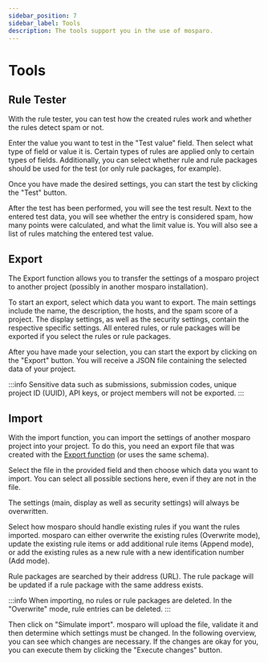```yaml
---
sidebar_position: 7
sidebar_label: Tools
description: The tools support you in the use of mosparo.
---
```


# Tools

## Rule Tester

With the rule tester, you can test how the created rules work and whether the rules detect spam or not.

Enter the value you want to test in the "Test value" field. Then select what type of field or value it is. Certain types of rules are applied only to certain types of fields. Additionally, you can select whether rule and rule packages should be used for the test (or only rule packages, for example).

Once you have made the desired settings, you can start the test by clicking the "Test" button.

After the test has been performed, you will see the test result. Next to the entered test data, you will see whether the entry is considered spam, how many points were calculated, and what the limit value is. You will also see a list of rules matching the entered test value.

## Export

The Export function allows you to transfer the settings of a mosparo project to another project (possibly in another mosparo installation).

To start an export, select which data you want to export. The main settings include the name, the description, the hosts, and the spam score of a project. The display settings, as well as the security settings, contain the respective specific settings. All entered rules, or rule packages will be exported if you select the rules or rule packages.

After you have made your selection, you can start the export by clicking on the "Export" button. You will receive a JSON file containing the selected data of your project.

:::info
Sensitive data such as submissions, submission codes, unique project ID (UUID), API keys, or project members will not be exported.
:::

## Import

With the import function, you can import the settings of another mosparo project into your project. To do this, you need an export file that was created with the [Export function](#export) (or uses the same schema).

Select the file in the provided field and then choose which data you want to import. You can select all possible sections here, even if they are not in the file.

The settings (main, display as well as security settings) will always be overwritten.

Select how mosparo should handle existing rules if you want the rules imported. mosparo can either overwrite the existing rules (Overwrite mode), update the existing rule items or add additional rule items (Append mode), or add the existing rules as a new rule with a new identification number (Add mode).

Rule packages are searched by their address (URL). The rule package will be updated if a rule package with the same address exists.

:::info
When importing, no rules or rule packages are deleted. In the "Overwrite" mode, rule entries can be deleted.
:::

Then click on "Simulate import". mosparo will upload the file, validate it and then determine which settings must be changed. In the following overview, you can see which changes are necessary. If the changes are okay for you, you can execute them by clicking the "Execute changes" button.